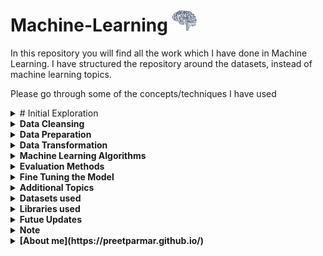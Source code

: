 # Machine-Learning  <img src="/Resources/AI.gif" width="40" height="35"/>
 
In this repository you will find all the work which I have done in Machine Learning.
I have structured the repository around the datasets, instead of machine learning topics. 

Please go through some of the concepts/techniques I have used

<details><summary># Initial Exploration</summary>
    
- Basic statistical analysis for different features
- Distribution for all the features
- Visualizing the data using `matplotlib`
</details>

<details><summary><b>Data Cleansing</b></summary>

- Impute the numerical values using `sklearn.impute.SimpleImputer`
- Add new features using my custom class, `addAdditionalAttributes`
- Scale the numerical values using `sklearn.preprocessing.StandardScalar`
- Encode the categorical values using `sklearn.preprocessing.OneHotEncoder`
</details>

<details><summary><b>Data Preparation</b></summary>

- Split the dataset, using `sklearn.model_selection.train_test_split`
- Split the dataset into Training and Test based on a column, using `sklearn.model_selection.StratifiedShuffleSplit`
</details>

<details><summary><b>Data Transformation</b></summary>

- Created numerical and categorical pipeline, using `skelarn.pipeline.Pipeline`
- Combined both the pipelines into one, using `skelarn.compose.ColumnTransformer`
</details>

<details><summary><b>Machine Learning Algorithms</b></summary>
</br>
<details><summary>Simple Regression</summary>

- Linear Regression, using `sklearn.linear_model_LinearRegression`
- Decision Tree Regression, using `sklearn.tree.DecisionTreeRegressor`
- Random Forest Regression, using `sklearn.ensemble.RandomForestRegressor`
</details>

<details><summary>Simple Classification</summary>
    
- Binary, Multi Label and Multi Output Classifiers
- Random Forest Classification, using `sklearn.ensemble.RandomForestClassifier`
- SVC Classification, using `sklearn.svm.SVC`
- SGD Classification, using `sklearn.linear_model.SGDClassifier`
- One versus One Classification, using `sklear.multicall.OneVsOneClassifier`
- KNeighbors Classification, using `sklearn.neighbors.KNeighborsClassifier`
</details>

</details>

<details><summary><b>Evaluation Methods</b></summary>

- Root Mean Square Error _RMSE_, using `sklearn.metrics.mean_squared_error`
- Cross-Validation, using `sklearn.model_selection.cross_val_score`
- Confusion Matrix, using `sklearn.metrics.confusion_matrix`
- Precision Score, using `sklearn.metrics.precision_score`
- Recall Score, using `sklearn.metrics.recall_score`
- F1 Score Score, using `sklearn.metrics.f1_score`
- Precision Recall Curve, using `sklearn.metrics.precision_recall_curve`
- ROC Curve, using `sklearn.metrics.roc_curve`
- ROC AUC Score, using `sklearn.metrics.roc_auc_score`
</details>

<details><summary><b>Fine Tuning the Model</b></summary>

- Grid search, using `sklearn.model_selection.GridSearchCV`
- Randomized Grid search, using `sklearn.model_selection.RandomizedSearchCV`
</details>

<details><summary><b>Additional Topics</b></summary>

- Combined Data Cleansing, Tranformation, Machine Learning steps into a single pipeline
- Used Grid Search to fine tune the data cleansing steps
</details>

<details><summary><b>Datasets used</b></summary>

- California House Prices
- MNIST Dataset
- Titanic Dataset
</details>

<details><summary><b>Libraries used</b></summary>

- sklearn
- numpy
- scipy
- pandas
</details>

<details><summary><b>Futue Updates</b></summary>

- Will dive deeper into specific machine learning algorithms and learn out various hyperparameters
</details>

<details><summary><b>Note</b></summary>

I am following [Hands-on Machine Learning with Scikit-Learn, Keras, and TensorFlow, 2nd Edition](https://www.oreilly.com/library/view/hands-on-machine-learning/9781492032632/). In my opinion, it is one of the best books I have come across for understand and learning Machine Learning, given you have some base knowledge and understanding about Python.
</details>

<!-- ### [About me](https://preetparmar.github.io/) -->
<details><summary><b>[About me](https://preetparmar.github.io/)</b></summary>

I am a beginner in Machine Learning and always learning new things in python. Feel free to reach out with any suggestions, questions or just to say hi!
Also, look at my other repositories to see some of the projects I have worked on.
You can find my portfolio [here](https://preetparmar.github.io/)
</details>